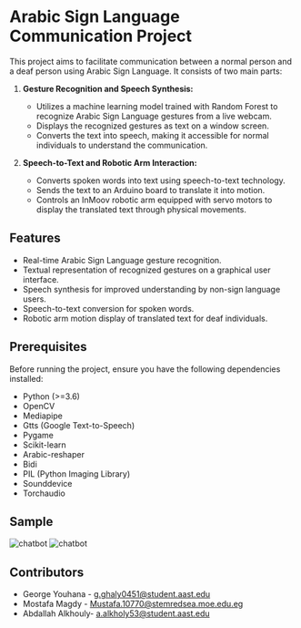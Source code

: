 # Arabic Sign Language Communication Project

This project aims to facilitate communication between a normal person and a deaf person using Arabic Sign Language. It consists of two main parts: 

1. **Gesture Recognition and Speech Synthesis:**
   - Utilizes a machine learning model trained with Random Forest to recognize Arabic Sign Language gestures from a live webcam.
   - Displays the recognized gestures as text on a window screen.
   - Converts the text into speech, making it accessible for normal individuals to understand the communication.

2. **Speech-to-Text and Robotic Arm Interaction:**
   - Converts spoken words into text using speech-to-text technology.
   - Sends the text to an Arduino board to translate it into motion.
   - Controls an InMoov robotic arm equipped with servo motors to display the translated text through physical movements.

## Features

- Real-time Arabic Sign Language gesture recognition.
- Textual representation of recognized gestures on a graphical user interface.
- Speech synthesis for improved understanding by non-sign language users.
- Speech-to-text conversion for spoken words.
- Robotic arm motion display of translated text for deaf individuals.

## Prerequisites

Before running the project, ensure you have the following dependencies installed:

- Python (>=3.6)
- OpenCV
- Mediapipe
- Gtts (Google Text-to-Speech)
- Pygame
- Scikit-learn
- Arabic-reshaper
- Bidi
- PIL (Python Imaging Library)
- Sounddevice
- Torchaudio
## Sample
![chatbot](مرحبا.png) ![chatbot](arm.png)

## Contributors

- George Youhana - g.ghaly0451@student.aast.edu
- Mostafa Magdy - Mustafa.10770@stemredsea.moe.edu.eg
- Abdallah Alkhouly- a.alkholy53@student.aast.edu

